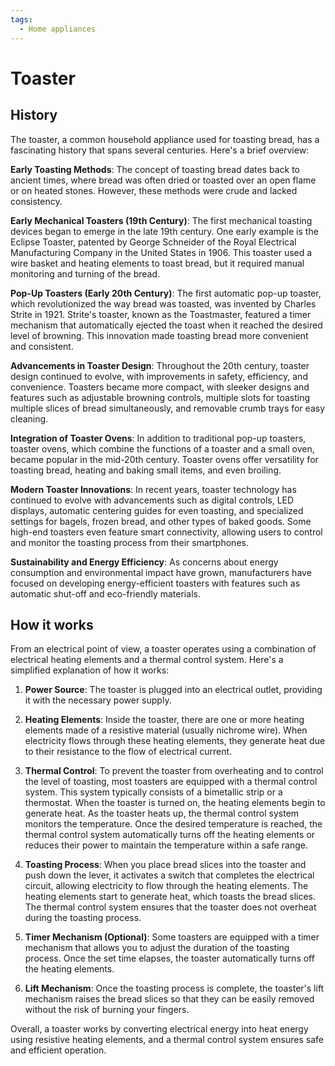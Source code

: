 ```yaml
---
tags:
  - Home appliances
---
```


# Toaster

## History

The toaster, a common household appliance used for toasting bread, has a fascinating history that spans several centuries. Here's a brief overview:

**Early Toasting Methods**: The concept of toasting bread dates back to ancient times, where bread was often dried or toasted over an open flame or on heated stones. However, these methods were crude and lacked consistency.

**Early Mechanical Toasters (19th Century)**: The first mechanical toasting devices began to emerge in the late 19th century. One early example is the Eclipse Toaster, patented by George Schneider of the Royal Electrical Manufacturing Company in the United States in 1906. This toaster used a wire basket and heating elements to toast bread, but it required manual monitoring and turning of the bread.

**Pop-Up Toasters (Early 20th Century)**: The first automatic pop-up toaster, which revolutionized the way bread was toasted, was invented by Charles Strite in 1921. Strite's toaster, known as the Toastmaster, featured a timer mechanism that automatically ejected the toast when it reached the desired level of browning. This innovation made toasting bread more convenient and consistent.

**Advancements in Toaster Design**: Throughout the 20th century, toaster design continued to evolve, with improvements in safety, efficiency, and convenience. Toasters became more compact, with sleeker designs and features such as adjustable browning controls, multiple slots for toasting multiple slices of bread simultaneously, and removable crumb trays for easy cleaning.

**Integration of Toaster Ovens**: In addition to traditional pop-up toasters, toaster ovens, which combine the functions of a toaster and a small oven, became popular in the mid-20th century. Toaster ovens offer versatility for toasting bread, heating and baking small items, and even broiling.

**Modern Toaster Innovations**: In recent years, toaster technology has continued to evolve with advancements such as digital controls, LED displays, automatic centering guides for even toasting, and specialized settings for bagels, frozen bread, and other types of baked goods. Some high-end toasters even feature smart connectivity, allowing users to control and monitor the toasting process from their smartphones.

**Sustainability and Energy Efficiency**: As concerns about energy consumption and environmental impact have grown, manufacturers have focused on developing energy-efficient toasters with features such as automatic shut-off and eco-friendly materials.

## How it works

From an electrical point of view, a toaster operates using a combination of electrical heating elements and a thermal control system. Here's a simplified explanation of how it works:

1. **Power Source**: The toaster is plugged into an electrical outlet, providing it with the necessary power supply.

2. **Heating Elements**: Inside the toaster, there are one or more heating elements made of a resistive material (usually nichrome wire). When electricity flows through these heating elements, they generate heat due to their resistance to the flow of electrical current.

3. **Thermal Control**: To prevent the toaster from overheating and to control the level of toasting, most toasters are equipped with a thermal control system. This system typically consists of a bimetallic strip or a thermostat. When the toaster is turned on, the heating elements begin to generate heat. As the toaster heats up, the thermal control system monitors the temperature. Once the desired temperature is reached, the thermal control system automatically turns off the heating elements or reduces their power to maintain the temperature within a safe range.

4. **Toasting Process**: When you place bread slices into the toaster and push down the lever, it activates a switch that completes the electrical circuit, allowing electricity to flow through the heating elements. The heating elements start to generate heat, which toasts the bread slices. The thermal control system ensures that the toaster does not overheat during the toasting process.

5. **Timer Mechanism (Optional)**: Some toasters are equipped with a timer mechanism that allows you to adjust the duration of the toasting process. Once the set time elapses, the toaster automatically turns off the heating elements.

6. **Lift Mechanism**: Once the toasting process is complete, the toaster's lift mechanism raises the bread slices so that they can be easily removed without the risk of burning your fingers.

Overall, a toaster works by converting electrical energy into heat energy using resistive heating elements, and a thermal control system ensures safe and efficient operation.